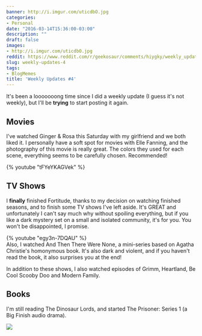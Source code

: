 ```yaml
---
banner: http://i.imgur.com/uticdbO.jpg
categories:
- Personal
date: "2016-03-14T15:36:00-03:00"
description: ""
draft: false
images:
- http://i.imgur.com/uticdbO.jpg
reddit: https://www.reddit.com/r/geekosaur/comments/hiygky/weekly_updates_4/
slug: weekly-updates-4
tags:
- BlogMemes
title: 'Weekly Updates #4'
---
```


It's been a looooooong time since I did a weekly update (I guess it's not weekly), but I'll be __trying__ to start posting it again.

<!--more-->

## Movies

I've watched Ginger & Rosa this Saturday with my girlfriend and we both liked it. 
I personally have a soft spot for movies with Elle Fanning, and the photography of this movie is really great. 
The colors they used for each scene, everything seems to be carefully chosen. Recommended!

{% youtube "tFYeYKAGVek" %}

## TV Shows

I __finally__ finished Fortitude, thanks to my decision on watching finished seasons, 
and to finish some TV shows I've left aside. 
It's GREAT and unfortunately I can't say much why without spoiling everything, 
but if you like a dark mystery set on a small and isolated community, it's for you. You won't be disappointed, I promise.

{% youtube "egy3n-7DQAU" %}  
Also, I watched And Then There Were None, a mini-series based on Agatha Christie's homonymous book. 
It's also dark and violent, and if you haven't read the book, it also surprises you at the end!

In addition to these shows, I also watched episodes of Grimm, Heartland, Be Cool Scooby Doo and Modern Family.

## Books

I'm still reading The Dinosaur Lords, and started The Prisoner: Series 1 (a Big Finish audio drama).

<a href="http://www.bookdepository.com/The-Prisoner-Series-1-Nicholas-Briggs-Jamie-Robertson-Iain-Meadows-Tom-Webster/9781781785614?a_aid=thiagomgd">
<img src="http://i.imgur.com/AoH1i4e.jpg" class="img-medium"></a>

<!-- ## Anime

Beyond this season's anime, I also started watching Rokka no Yuusha, which I did a first impressions post 
[here](http://www.generalfalcon.com/2016/03/first-impressions-rokka-no-yuusha.html). -->
